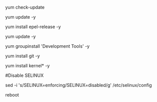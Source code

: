 yum check-update

yum update -y

yum install epel-release -y

yum update -y

yum groupinstall 'Development Tools' -y

yum install git -y

yum install kernel* -y

#Disable SELINUX

sed -i 's/SELINUX=enforcing/SELINUX=disabled/g' /etc/selinux/config   

reboot
